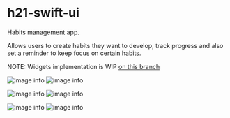 # h21-swift-ui
Habits management app. 

Allows users to create habits they want to develop, 
track progress and also set a reminder to keep focus on certain habits.

NOTE: Widgets implementation is WIP [on this branch](https://github.com/LisitaEugen/h21-swift-ui/tree/add-widget) 

![image info](./screenshots/Habits.png) ![image info](./screenshots/AddHabit.png)

![image info](./screenshots/HabitDetails.png) ![image info](./screenshots/EditHabit.png)

![image info](./screenshots/Notificaitons.PNG) ![image info](./screenshots/widgets.png)
